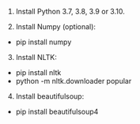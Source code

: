 1. Install Python 3.7, 3.8, 3.9 or 3.10.

2. Install Numpy (optional):
- pip install numpy

3. Install NLTK:
- pip install nltk
- python -m nltk.downloader popular

4. Install beautifulsoup:
- pip install beautifulsoup4
